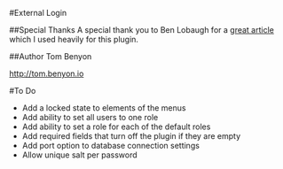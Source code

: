 #External Login

##Special Thanks
A special thank you to Ben Lobaugh for a [great article](https://ben.lobaugh.net/blog/7175/wordpress-replace-built-in-user-authentication) which I used heavily for this plugin.

##Author
Tom Benyon

http://tom.benyon.io

#To Do
- Add a locked state to elements of the menus
- Add ability to set all users to one role
- Add ability to set a role for each of the default roles
- Add required fields that turn off the plugin if they are empty
- Add port option to database connection settings
- Allow unique salt per password
